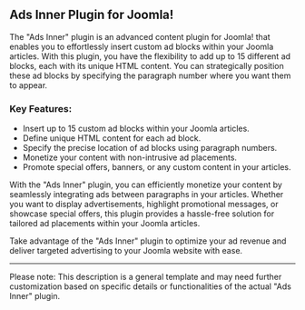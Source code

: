 ## Ads Inner Plugin for Joomla!

The "Ads Inner" plugin is an advanced content plugin for Joomla! that enables you to effortlessly insert custom ad blocks within your Joomla articles. With this plugin, you have the flexibility to add up to 15 different ad blocks, each with its unique HTML content. You can strategically position these ad blocks by specifying the paragraph number where you want them to appear.

### Key Features:

- Insert up to 15 custom ad blocks within your Joomla articles.
- Define unique HTML content for each ad block.
- Specify the precise location of ad blocks using paragraph numbers.
- Monetize your content with non-intrusive ad placements.
- Promote special offers, banners, or any custom content in your articles.

With the "Ads Inner" plugin, you can efficiently monetize your content by seamlessly integrating ads between paragraphs in your articles. Whether you want to display advertisements, highlight promotional messages, or showcase special offers, this plugin provides a hassle-free solution for tailored ad placements within your Joomla articles.

Take advantage of the "Ads Inner" plugin to optimize your ad revenue and deliver targeted advertising to your Joomla website with ease.

---
Please note: This description is a general template and may need further customization based on specific details or functionalities of the actual "Ads Inner" plugin.
